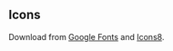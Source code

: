 ## Icons
Download from [Google Fonts](https://fonts.google.com/icons) and [Icons8](https://icons8.com).
